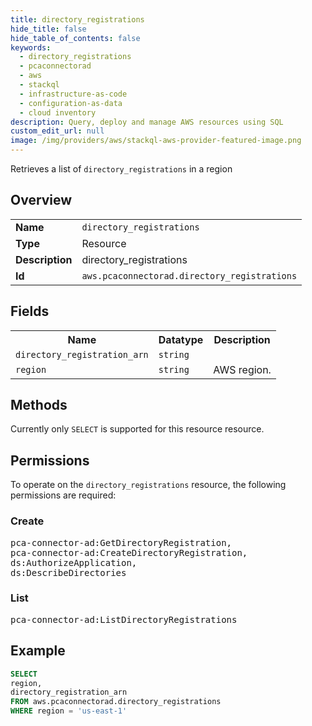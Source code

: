 ```yaml
---
title: directory_registrations
hide_title: false
hide_table_of_contents: false
keywords:
  - directory_registrations
  - pcaconnectorad
  - aws
  - stackql
  - infrastructure-as-code
  - configuration-as-data
  - cloud inventory
description: Query, deploy and manage AWS resources using SQL
custom_edit_url: null
image: /img/providers/aws/stackql-aws-provider-featured-image.png
---
```

Retrieves a list of <code>directory_registrations</code> in a region

## Overview
<table><tbody>
<tr><td><b>Name</b></td><td><code>directory_registrations</code></td></tr>
<tr><td><b>Type</b></td><td>Resource</td></tr>
<tr><td><b>Description</b></td><td>directory_registrations</td></tr>
<tr><td><b>Id</b></td><td><code>aws.pcaconnectorad.directory_registrations</code></td></tr>
</tbody></table>

## Fields
<table><tbody>
<tr><th>Name</th><th>Datatype</th><th>Description</th></tr>
<tr><td><code>directory_registration_arn</code></td><td><code>string</code></td><td></td></tr>
<tr><td><code>region</code></td><td><code>string</code></td><td>AWS region.</td></tr>

</tbody></table>

## Methods
Currently only <code>SELECT</code> is supported for this resource resource.

## Permissions

To operate on the <code>directory_registrations</code> resource, the following permissions are required:

### Create
<pre>
pca-connector-ad:GetDirectoryRegistration,
pca-connector-ad:CreateDirectoryRegistration,
ds:AuthorizeApplication,
ds:DescribeDirectories</pre>

### List
<pre>
pca-connector-ad:ListDirectoryRegistrations</pre>


## Example
```sql
SELECT
region,
directory_registration_arn
FROM aws.pcaconnectorad.directory_registrations
WHERE region = 'us-east-1'
```
